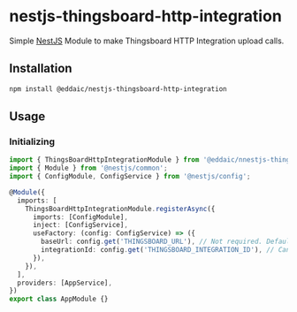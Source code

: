 # nestjs-thingsboard-http-integration

Simple [NestJS](https://nestjs.com/) Module to make Thingsboard HTTP Integration upload calls.

## Installation

```sh
npm install @eddaic/nestjs-thingsboard-http-integration
```

## Usage

### Initializing

```typescript
import { ThingsBoardHttpIntegrationModule } from '@eddaic/nnestjs-thingsboard-http-integration';
import { Module } from '@nestjs/common';
import { ConfigModule, ConfigService } from '@nestjs/config';

@Module({
  imports: [
    ThingsBoardHttpIntegrationModule.registerAsync({
      imports: [ConfigModule],
      inject: [ConfigService],
      useFactory: (config: ConfigService) => ({
        baseUrl: config.get('THINGSBOARD_URL'), // Not required. Defaults to 'https://thingsboard.cloud'
        integrationId: config.get('THINGSBOARD_INTEGRATION_ID'), // Can get from the thingsboard integrations dashboard
      }),
    }),
  ],
  providers: [AppService],
})
export class AppModule {}
```
